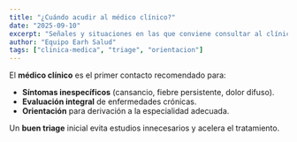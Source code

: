 ```yaml
---
title: "¿Cuándo acudir al médico clínico?"
date: "2025-09-10"
excerpt: "Señales y situaciones en las que conviene consultar al clínico antes que a un especialista."
author: "Equipo Earh Salud"
tags: ["clinica-medica", "triage", "orientacion"]
---
```


El **médico clínico** es el primer contacto recomendado para:

- **Síntomas inespecíficos** (cansancio, fiebre persistente, dolor difuso).
- **Evaluación integral** de enfermedades crónicas.
- **Orientación** para derivación a la especialidad adecuada.

Un **buen triage** inicial evita estudios innecesarios y acelera el tratamiento.

